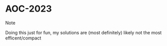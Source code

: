 # AOC-2023
> [!NOTE]
> Doing this just for fun, my solutions are (most definitely) likely not the most efficent/compact
